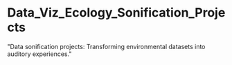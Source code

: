 # Data_Viz_Ecology_Sonification_Projects
"Data sonification projects: Transforming environmental datasets into auditory experiences."

